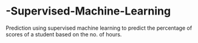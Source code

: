 # -Supervised-Machine-Learning
Prediction using supervised machine learning to predict the percentage of scores of a student based on the no. of hours.
